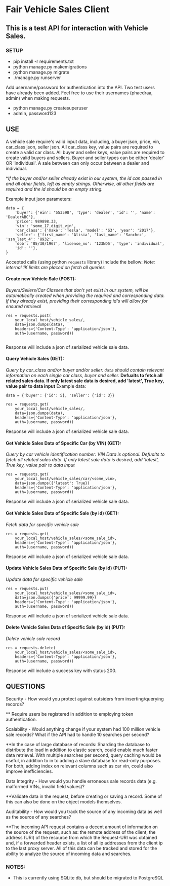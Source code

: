 # Fair Vehicle Sales Client


## This is a test API for interaction with Vehicle Sales.


### SETUP

* pip install -r requirements.txt
* python manage.py makemigrations
* python manage.py migrate
* ./manage.py runserver

Add username/password for authentication into the API. Two test users have already been added. Feel free to use their usernames (phaedraa, admin) when making requests.
* python manage.py createsuperuser
* admin, password123

## USE

A vehicle sale require's valid input data, including, a buyer json, price, vin, car_class json,
seller json. All car_class key, value pairs are required to create a valid car class. All
buyer and seller keys, value pairs are required to create valid buyers and sellers.
Buyer and seller types can be either 'dealer' OR 'individual'. A sale between can only
occur between a dealer and individual.

**If the buyer and/or seller already exist in our system, the id can passed in and all other fields,
left as empty strings. Otherwise, all other fields are required and the id should be an empty string.*

Example input json parameters:
```
data = {
    'buyer': {'ein': '553598', 'type': 'dealer', 'id': '', 'name': 'DealerABC'},
    'price': 989898.33,
    'vin': 'some_17_digit_vin',
    'car_class': {'make': 'Tesla', 'model': 'S3', 'year': '2017'},
    'seller': {'first_name': 'Alisia', 'last_name': 'Sanchez', 'ssn_last_4': '8932',
    'dob': '05/30/1967', 'license_no': '123ND5', 'type': 'individual',
    'id': ''},
}
```


Accepted calls (using python `requests` library) include the bellow:
*Note: internal 1K limits are placed on fetch all queries*

#### Create new Vehicle Sale (POST):
*Buyers/Sellers/Car Classes that don't yet exist in our system, will be automatically
created when providing the required and corresponding data. If they already exist, providing
their corresponding id's will allow for ensured retrieval*
```
res = requests.post(
    your_local_host/vehicle_sales/,
    data=json.dumps(data),
    headers={'Content-Type': 'application/json'},
    auth=(username, password))
    
```

Response will include a json of serialized vehicle sale data.

#### Query Vehicle Sales (GET):
*Query by car_class and/or buyer and/or seller. `data` should contain relevant information
on each single car class, buyer and seller.*
**Defualts to fetch all related sales data. If only 
latest sale data is desired, add 'latest', True key, value pair to
data input**
Example data:
```
data = {'buyer': {'id': 5}, 'seller': {'id': 3}}

res = requests.get(
    your_local_host/vehicle_sales/,
    data=json.dumps(data),
    headers={'Content-Type': 'application/json'},
    auth=(username, password))
```

Response will include a json of serialized vehicle sale data.

#### Get Vehicle Sales Data of Specific Car (by VIN) (GET):
*Query by car vehicle identification number: VIN*
*Data is optional. Defualts to fetch all related sales data. If only 
latest sale data is desired, add 'latest', True key, value pair to
data input*

```
res = requests.get(
    your_local_host/vehicle_sales/car/<some_vin>,
    data=json.dumps({'latest': True})
    headers={'Content-Type': 'application/json'},
    auth=(username, password))
```

Response will include a json of serialized vehicle sale data.

#### Get Vehicle Sales Data of Specific Sale (by id) (GET):
*Fetch data for specific vehicle sale*

```
res = requests.get(
    your_local_host/vehicle_sales/<some_sale_id>,
    headers={'Content-Type': 'application/json'},
    auth=(username, password))
  ```

Response will include a json of serialized vehicle sale data.

#### Update Vehicle Sales Data of Specific Sale (by id) (PUT):
*Update data for specific vehicle sale*

```
res = requests.put(
    your_local_host/vehicle_sales/<some_sale_id>,
    data=json.dumps({'price': 99999.99})
    headers={'Content-Type': 'application/json'},
    auth=(username, password))
```

Response will include a json of serialized vehicle sale data.

#### Delete Vehicle Sales Data of Specific Sale (by id) (PUT):
*Delete vehicle sale record*

```
res = requests.delete(
    your_local_host/vehicle_sales/<some_sale_id>,
    headers={'Content-Type': 'application/json'},
    auth=(username, password))
```

Response will include a success key with status 200.

## QUESTIONS
Security - How would you protect against outsiders from inserting/querying records?

** Require users be registered in addition to employing token authentication.

Scalability - Would anything change if your system had 100 million vehicle sale records? What if the API had to handle 10 searches per second?

**In the case of large database of records: Sharding the database to distribute the load in addition to elastic search, could enable much faster data retrieval. With multiple searches per second, query caching would be useful, in addition to in to adding a slave database for read-only purposes. For both, adding index on relevant columns such as car vin, could also improve inefficiencies.

Data Integrity - How would you handle erroneous sale records data (e.g. malformed VINs, invalid field values)?

**Validate data in the request, before creating or saving a record. Some of this can also be done on the object models themselves.

Auditability - How would you track the source of any incoming data as well as the source of any searches?

**The incoming API request contains a decent amount of information on the source of the request, such as: the remote address of the client, the address (URI) of the resource from which the Request-URI was obtained and, if a forwarded header exists, a list of all ip addresses from the client ip to the last proxy server. All of this data can be tracked and stored for the ability to analyze the source of incoming data and searches.

### NOTES:
* This is currently using SQLite db, but should be migrated to PostgreSQL

